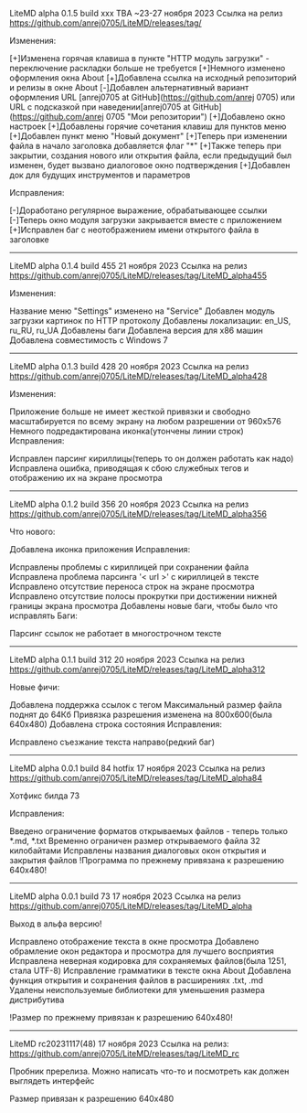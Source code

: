 LiteMD alpha 0.1.5 build xxx
TBA ~23-27 ноября 2023
Ссылка на релиз <https://github.com/anrej0705/LiteMD/releases/tag/>

Изменения:

[+]Изменена горячая клавиша в пункте "HTTP модуль загрузки" - переключение раскладки больше не требуется
[+]Немного изменено оформления окна About
[+]Добавлена ссылка на исходный репозиторий и релизы в окне About
[-]Добавлен альтернативный вариант оформления URL [anrej0705 at GitHub](https://github.com/anrej 0705) или URL с подсказкой при наведении[anrej0705 at GitHub](https://github.com/anrej 0705 "Мои репозитории")
[+]Добавлено окно настроек
[+]Добавлены горячие сочетания клавиш для пунктов меню
[+]Добавлен пункт меню "Новый документ"
[+]Теперь при изменении файла в начало заголовка добавляется флаг "*"
[+]Также теперь при закрытии, создания нового или открытия файла, если предыдущий был изменен, будет вызвано диалоговое окно подтверждения
[+]Добавлен док для будущих инструментов и параметров

Исправления:

[-]Доработано регулярное выражение, обрабатывающее ссылки <url>
[-]Теперь окно модуля загрузки закрывается вместе с приложением
[+]Исправлен баг с неотображением имени открытого файла в заголовке
_______________________________________________________________
LiteMD alpha 0.1.4 build 455
21 ноября 2023
Ссылка на релиз <https://github.com/anrej0705/LiteMD/releases/tag/LiteMD_alpha455>

Изменения:

Название меню "Settings" изменено на "Service"
Добавлен модуль загрузки картинок по HTTP протоколу
Добавлены локализации: en_US, ru_RU, ru_UA
Добавлены баги
Добавлена версия для x86 машин
Добавлена совместимость с Windows 7
_______________________________________________________________
LiteMD alpha 0.1.3 build 428
20 ноября 2023
Ссылка на релиз <https://github.com/anrej0705/LiteMD/releases/tag/LiteMD_alpha428>

Изменения:

Приложение больше не имеет жесткой привязки и свободно масштабируется по всему экрану на любом разрешении от 960х576
Немного подредактирована иконка(утончены линии строк)
Исправления:

Исправлен парсинг кириллицы(теперь то он должен работать как надо)
Исправлена ошибка, приводящая к сбою служебных тегов и отображению их на экране просмотра
_______________________________________________________________
LiteMD alpha 0.1.2 build 356
20 ноября 2023
Ссылка на релиз <https://github.com/anrej0705/LiteMD/releases/tag/LiteMD_alpha356>

Что нового:

Добавлена иконка приложения
Исправления:

Исправлены проблемы с кириллицей при сохранении файла
Исправлена проблема парсинга '< url >' с кириллицей в тексте
Исправлено отсутствие переноса строк на экране просмотра
Исправлено отсутствие полосы прокрутки при достижении нижней границы экрана просмотра
Добавлены новые баги, чтобы было что исправлять
Баги:

Парсинг ссылок не работает в многострочном тексте
_______________________________________________________________
LiteMD alpha 0.1.1 build 312
20 ноября 2023
Ссылка на релиз <https://github.com/anrej0705/LiteMD/releases/tag/LiteMD_alpha312>

Новые фичи:

Добавлена поддержка ссылок с тегом <url>
Максимальный размер файла поднят до 64Кб
Привязка разрешения изменена на 800х600(была 640х480)
Добавлена строка состояния
Исправления:

Исправлено съезжание текста направо(редкий баг)
_______________________________________________________________
LiteMD alpha 0.0.1 build 84 hotfix
17 ноября 2023
Ссылка на релиз <https://github.com/anrej0705/LiteMD/releases/tag/LiteMD_alpha84>

Хотфикс билда 73

Исправления:

Введено ограничение форматов открываемых файлов - теперь только *.md, *.txt
Временно ограничен размер открываемого файла 32 килобайтами
Исправлены названия диалоговых окон открытия и закрытия файлов
!Программа по прежнему привязана к разрешению 640х480!
_______________________________________________________________
LiteMD alpha 0.0.1 build 73
17 ноября 2023
Ссылка на релиз <https://github.com/anrej0705/LiteMD/releases/tag/LiteMD_alpha>

Выход в альфа версию!

Исправлено отображение текста в окне просмотра
Добавлено обрамление окон редактора и просмотра для лучшего восприятия
Исправлена неверная кодировка для сохраняемых файлов(была 1251, стала UTF-8)
Исправление грамматики в тексте окна About
Добавлена функция открытия и сохранения файлов в расширениях .txt, .md
Удалены неиспользуемые библиотеки для уменьшения размера дистрибутива

!Размер по прежнему привязан к разрешению 640х480!
_______________________________________________________________
LiteMD rc20231117(48)
17 ноября 2023
Ссылка на релиз: <https://github.com/anrej0705/LiteMD/releases/tag/LiteMD_rc> 

Пробник пререлиза. Можно написать что-то и посмотреть как должен выглядеть интерфейс

Размер привязан к разрешению 640х480
